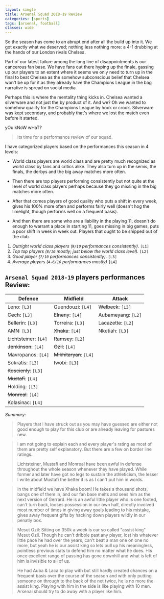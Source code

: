 ```yaml
---
layout: single
title: Arsenal Squad 2018-19 Review
categories: [sports]
tags: [arsenal, football]
classes: wide
---
```


So the season has come to an abrupt end after all the build up into it. We got exactly what we deserved; nothing less nothing more: a 4-1 drubbing at the hands of our London rivals Chelsea.

Part of our latest failure among the long line of disappointments is our cancerous fan base. We have fans out there hyping up the finale, gassing up our players to an extent where it seems we only need to turn up in the final to beat Chelsea as the somehow subconscious belief that Chelsea won't be up for it as they already have the Champions League in the bag narrative is spread on social media.

Perhaps this is where the mentality thing kicks in. Chelsea wanted a silverware and not just the by product of it. And we? Oh we wanted to somehow qualify for the Champions League by hook or crook. Silverware was kept secondary, and probably that's where we lost the match even before it started.

yOu kNoW wHaT?

> Its time for a performance review of our squad.

I have categorized players based on the performances this season in 4 levels:

- World class players are world class and are pretty much recognized as world class by fans and critics alike. They also turn up in the semis, the finals, the derbys and the big away matches more often.

- Then there are top players performing consistently but not quite at the level of world class players perhaps because they go missing in the big matches more often.

- After that comes players of good quality who puts a shift in every week, gives his 100% more often and performs fairly well (doesn't hog the limelight, though performs well on a frequent basis).

- And then there are some who are a liability in the playing 11, doesn't do enough to warrant a place in starting 11, goes missing in big games, puts a poor shift in week in week out. Players that ought to be shipped out of the club.

1. *Outright world class players (`9/10` performances consistently).*  `[L1]`
2. *Top top players (`8/10` mostly; just below the world class level).*  `[L2]`
3. *Good player (`7/10` performances consistently).* `[L3]`
4. *Average players (`4-6/10` performances mostly)* `[L4]`

## `Arsenal Squad 2018-19` players performances Review:

|Defence| Midfield | Attack |
|--|--|--|
|  Leno: `[L3]` 	| Guendouzi: `[L4]` 	| ~~Welbeck~~: `[L3]` |
|  ~~Cech~~: `[L3]` 	| ~~Elneny~~: `[L4]` 	| Aubameyang: `[L2]` |
|  Bellerin: `[L3]` 	| Torreira: `[L3]` 	| Lacazette: `[L2]` |
|  AMN: `[L3]` 		| ~~Xhaka~~: `[L4]` 	| Nketiah: `[L3]` |
|  ~~Lichtsteiner~~: `[L4]` | ~~Ramsey~~: `[L2]` 	| 		 |
|  ~~Jenkinson~~: `[L4]` 	| ~~Ozil~~: `[L4]` 	| 		 |
|  Mavropanos: `[L4]` 	| ~~Mikhitaryan~~: `[L4]` 	| 		 |
|  Sokratis: `[L3]` 	| Iwobi: `[L3]` 	| 		 |
|  ~~Koscienly~~: `[L3]` 	| 		 	| 		 |
|  ~~Mustafi~~: `[L4]` 	| 	 		| 		 |
|  Holding: `[L3]` 	| 		 	| 		 |
|  ~~Monreal~~: `[L4]` 	| 	 		| 		 |
|  Kolasinac: `[L4]` 	| 		 	| 		 |



*Summary:*

> Players that I have struck out as you may have guessed are either not good enough to play for this club or are already leaving for pastures new.

> I am not going to explain each and every player's rating as most of them are pretty self explanatory. But there are a few on border line ratings.
>
> Lichtsteiner, Mustafi and Monreal have been awful in defense throughout the whole season whenever they have played. While former and later have got no legs to sustain the athleticism, the lesser I write about Mustafi the better it is as I can't put him in words.

> In the midfield we have Xhaka boom! He takes a thousand shots, bangs one of them in, and our fan base melts and sees him as the next version of Gerrard. He is an awful little player who is one footed, can't turn back, looses possession in our own half, directly involved most number of times in giving away goals leading to his mistake, gives away frequent gifts by hacking down players wildly in our penatly box.

> Mesut Ozil: Sitting on 350k a week is our so called "assist king" Mesut Ozil. Though he can't dribble past any player, lost his whatever little pace he had over the years, can't beat a man one on one no more, but yeah he is our assist king so lets pull up his meaningless, pointless previous stats to defend him no matter what he does. His once excellent range of passing has gone downhill and what is left of him is invisible to all of us.
>
> He had Auba & Laca to play with but still hardly created chances on a frequent basis over the course of the season and with only putting someone on through to the back of the net twice, he is no more the assist king. Playing with him in the side is like playing with 10 men. Arsenal should try to do away with a player like him.
